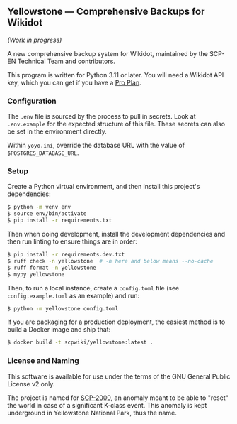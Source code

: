 ## Yellowstone &mdash; Comprehensive Backups for Wikidot

_(Work in progress)_

A new comprehensive backup system for Wikidot, maintained by the SCP-EN Technical Team and contributors.

This program is written for Python 3.11 or later. You will need a Wikidot API key, which you can get if you have a [Pro Plan](https://www.wikidot.com/plans).

### Configuration

The `.env` file is sourced by the process to pull in secrets. Look at `.env.example` for the expected structure of this file. These secrets can also be set in the environment directly.

Within `yoyo.ini`, override the database URL with the value of `$POSTGRES_DATABASE_URL`.

### Setup

Create a Python virtual environment, and then install this project's dependencies:

```bash
$ python -m venv env
$ source env/bin/activate
$ pip install -r requirements.txt
```

Then when doing development, install the development dependencies and then run linting to ensure things are in order:

```bash
$ pip install -r requirements.dev.txt
$ ruff check -n yellowstone  # -n here and below means --no-cache
$ ruff format -n yellowstone
$ mypy yellowstone
```

Then, to run a local instance, create a `config.toml` file (see `config.example.toml` as an example) and run:

```bash
$ python -m yellowstone config.toml
```

If you are packaging for a production deployment, the easiest method is to build a Docker image and ship that:

```bash
$ docker build -t scpwiki/yellowstone:latest .
```

### License and Naming

This software is available for use under the terms of the GNU General Public License v2 only.

The project is named for [SCP-2000](https://scpwiki.com/scp-2000), an anomaly meant to be able to "reset" the world in case of a significant K-class event. This anomaly is kept underground in Yellowstone National Park, thus the name.
